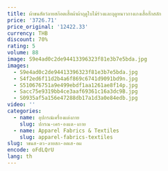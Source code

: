 ```yaml
---
title: ผ้าขนสัตว์ลายสก๊อตเสื้อผ้าผ้าฤดูใบไม้ร่วงและฤดูหนาวกางเกงเสื้อกั๊กสลัก
price: '3726.71'
price_original: '12422.33'
currency: THB
discount: 70%
rating: 5
volume: 88
image: S9e4ad0c2de94413396323f81e3b7e5bda.jpg
images:
  - S9e4ad0c2de94413396323f81e3b7e5bda.jpg
  - S4f2ed6f11d2b4a6f869c6741d9091bd9n.jpg
  - S510676751a9e499ebdf1aa1261ae8f14p.jpg
  - Sacc75e9319bb4ce3aaf69361c16a3dc9B.jpg
  - S0935af5a156e47288db17a1d3a0e84edb.jpg
video: ''
categories:
  - name: อุปกรณ์เครื่องแต่งกาย
    slug: ปกรณ-เคร-องแต-งกาย
  - name: Apparel Fabrics & Textiles
    slug: apparel-fabrics-textiles
slug: าขนส-ตว-ลายสก-อตเส-อผ
encode: oFdLQrU
lang: th
---
```

  